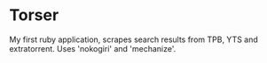 # Torser
My first ruby application, scrapes search results from TPB, YTS and extratorrent. Uses 'nokogiri' and 'mechanize'. 
